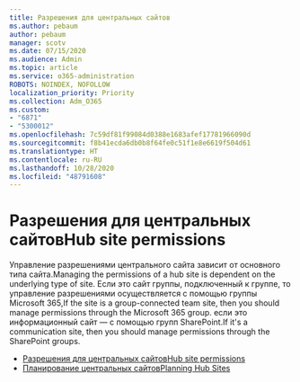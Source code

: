 ```yaml
---
title: Разрешения для центральных сайтов
ms.author: pebaum
author: pebaum
manager: scotv
ms.date: 07/15/2020
ms.audience: Admin
ms.topic: article
ms.service: o365-administration
ROBOTS: NOINDEX, NOFOLLOW
localization_priority: Priority
ms.collection: Adm_O365
ms.custom:
- "6871"
- "5300012"
ms.openlocfilehash: 7c59df81f99084d0388e1683afef17781966090d
ms.sourcegitcommit: f8b41ecda6db0b8f64fe0c51f1e8e6619f504d61
ms.translationtype: HT
ms.contentlocale: ru-RU
ms.lasthandoff: 10/28/2020
ms.locfileid: "48791608"
---
```

# <a name="hub-site-permissions"></a><span data-ttu-id="a286c-102">Разрешения для центральных сайтов</span><span class="sxs-lookup"><span data-stu-id="a286c-102">Hub site permissions</span></span>

<span data-ttu-id="a286c-103">Управление разрешениями центрального сайта зависит от основного типа сайта.</span><span class="sxs-lookup"><span data-stu-id="a286c-103">Managing the permissions of a hub site is dependent on the underlying type of site.</span></span> <span data-ttu-id="a286c-104">Если это сайт группы, подключенный к группе, то управление разрешениями осуществляется с помощью группы Microsoft 365,</span><span class="sxs-lookup"><span data-stu-id="a286c-104">If the site is a group-connected team site, then you should manage permissions through the Microsoft 365 group.</span></span> <span data-ttu-id="a286c-105">если это информационный сайт — с помощью групп SharePoint.</span><span class="sxs-lookup"><span data-stu-id="a286c-105">If it's a communication site, then you should manage permissions through the SharePoint groups.</span></span>

- [<span data-ttu-id="a286c-106">Разрешения для центральных сайтов</span><span class="sxs-lookup"><span data-stu-id="a286c-106">Hub site permissions</span></span>](https://docs.microsoft.com/sharepoint/modern-experience-sharing-permissions#hub-site-permissions)  
- [<span data-ttu-id="a286c-107">Планирование центральных сайтов</span><span class="sxs-lookup"><span data-stu-id="a286c-107">Planning Hub Sites</span></span>](https://docs.microsoft.com/sharepoint/planning-hub-sites)
